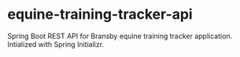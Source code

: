 # equine-training-tracker-api

Spring Boot REST API for Bransby equine training tracker application. Intialized with Spring Initializr.
